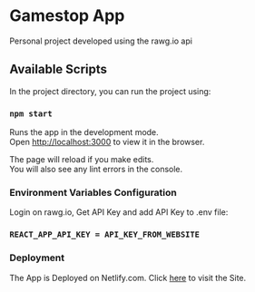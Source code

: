 # Gamestop App

Personal project developed using the rawg.io api

## Available Scripts

In the project directory, you can run the project using:

### `npm start`

Runs the app in the development mode.\
Open [http://localhost:3000](http://localhost:3000) to view it in the browser.

The page will reload if you make edits.\
You will also see any lint errors in the console.

### Environment Variables Configuration

Login on rawg.io, Get API Key and add API Key to .env file:

### `REACT_APP_API_KEY = API_KEY_FROM_WEBSITE`

### Deployment

The App is Deployed on Netlify.com. Click [here](game-stop.netlify.app) to visit the Site.
